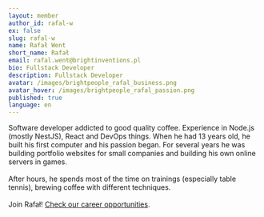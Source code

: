 ```yaml
---
layout: member
author_id: rafal-w
ex: false
slug: rafal-w
name: Rafał Went
short_name: Rafał
email: rafal.went@brightinventions.pl
bio: Fullstack Developer
description: Fullstack Developer
avatar: /images/brightpeople_rafal_business.png
avatar_hover: /images/brightpeople_rafal_passion.png
published: true
language: en
---
```

Software developer addicted to good quality coffee. Experience in Node.js (mostly NestJS), React and DevOps things. When he had 13 years old, he built his first computer and his passion began. For several years he was building portfolio websites for small companies and building his own online servers in games.\
\
After hours, he spends most of the time on trainings (especially table tennis), brewing coffee with different techniques.\
\
Join Rafał! [Check our career opportunities](/career).